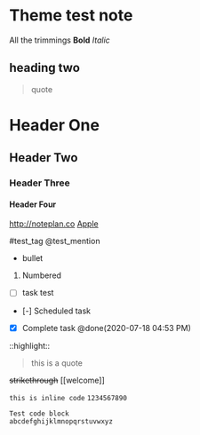 # Theme test note

All the trimmings
**Bold**
*Italic*

## heading two 
> quote

# Header One
## Header Two
### Header Three
#### Header Four

http://noteplan.co 
[Apple](www.apple.com)

#test_tag
@test_mention

- bullet
1. Numbered
- [ ] task test
- [-] Scheduled task
- [x] Complete task @done(2020-07-18 04:53 PM)

::highlight::
> this is a quote

~~strikethrough~~
[[welcome]]

`this is inline code`
`1234567890` 

```
Test code block
abcdefghijklmnopqrstuvwxyz
```
